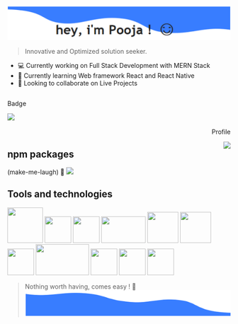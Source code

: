 ![](https://github.com/poojarathore30/GitTest/blob/master/Capture_11.PNG)

> Innovative and Optimized solution seeker.

<!--
**poojarathore30/poojarathore30** is a ✨ _special_ ✨ repository because its `README.md` (this file) appears on your GitHub profile.

Here are some ideas to get you started:


- ⚡ Fun fact : 
-->

- 💻 Currently working on Full Stack Development with MERN Stack
- 🌱 Currently learning Web framework React and React Native
- 👯 Looking to collaborate on Live Projects 
##
 <p align="left" >Badge</p>
<a href=https://github.com/TesseractCoding/NeoAlgo>

   <img src=https://img.shields.io/badge/NeoAlgo-Contributor-brightgreen>
</a>
<a>
 <p align="right" >Profile</p>
 <img align="right" src="https://visitor-badge.glitch.me/badge?page_id=page.id" />
</a>

## npm packages 
(make-me-laugh) 🤣 <a href=https://github.com/poojarathore30/make-me-laugh>
   <img src=https://img.shields.io/npm/dy/make-me-laugh>
</a>

## Tools and technologies 
<p float="left">
<img   width="80" height="80" src="https://encrypted-tbn0.gstatic.com/images?q=tbn%3AANd9GcRGzHyBI-yMU1fhVaD6fdKdYukIESV0zHNOjw&usqp=CAU">
<img  width="60" height="60" src="https://miro.medium.com/max/1200/1*yYN3pRB9mGS-IG_-agqDvA.png">
<img   width="60" height="60" src="https://html5hive.org/wp-content/uploads/2014/06/js_800x800-619x619.jpg.webp">
 <img  width="100" height="60" src="https://www.ateamindia.com/wp-content/uploads/2019/03/main-qimg-f406db5658b5d0dade4d70a989560439.png">
<img  width="70" height="70" src="https://www.joinideas.org/wp-content/uploads/2017/06/python-logo.png">
 <img  width="70" height="70" src="https://infinapps.com/wp-content/uploads/2018/10/mongodb-logo-256x300.png">
  <img width="60" height="60" src="https://miro.medium.com/max/320/0*_rAD9NgK7l6KSlNc.png">
   <img width="120" height="70" src="https://www.freecodecamp.org/news/content/images/size/w2000/2019/11/cover-pic.jpeg">
   <img  width="60" height="60" src="https://i.pinimg.com/564x/99/f8/87/99f887833c475448723d3c9ac16c179b.jpg">
   <img width="60" height="60" src="https://upload.wikimedia.org/wikipedia/commons/thumb/6/61/HTML5_logo_and_wordmark.svg/120px-HTML5_logo_and_wordmark.svg.png">
   <img width="60" height="60" src="https://upload.wikimedia.org/wikipedia/commons/thumb/d/d5/CSS3_logo_and_wordmark.svg/120px-CSS3_logo_and_wordmark.svg.png">

</p>

 > Nothing worth having, comes easy !  🔶
 ![](https://github.com/poojarathore30/GitTest/blob/master/Capture_22.PNG)
